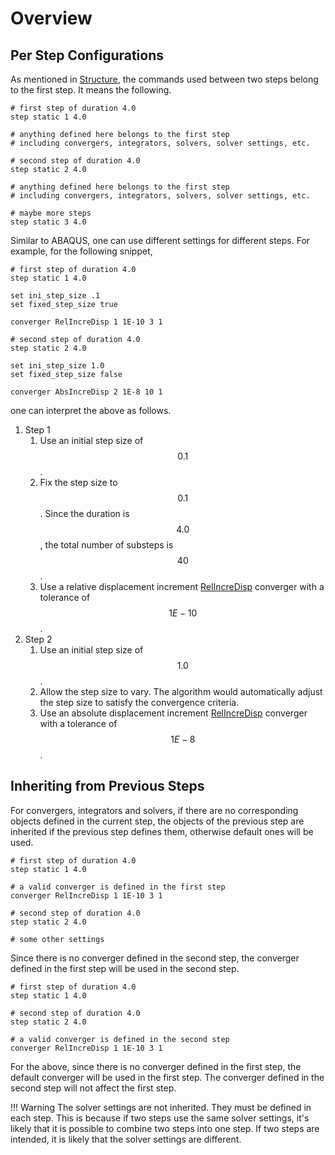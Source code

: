 # Overview

## Per Step Configurations

As mentioned in [Structure](../../Basic/Structure.md), the commands used between two steps belong to the first step.
It means the following.

```text
# first step of duration 4.0
step static 1 4.0

# anything defined here belongs to the first step 
# including convergers, integrators, solvers, solver settings, etc.

# second step of duration 4.0
step static 2 4.0

# anything defined here belongs to the first step 
# including convergers, integrators, solvers, solver settings, etc.

# maybe more steps
step static 3 4.0
```

Similar to ABAQUS, one can use different settings for different steps.
For example, for the following snippet,

```text
# first step of duration 4.0
step static 1 4.0

set ini_step_size .1
set fixed_step_size true

converger RelIncreDisp 1 1E-10 3 1

# second step of duration 4.0
step static 2 4.0

set ini_step_size 1.0
set fixed_step_size false

converger AbsIncreDisp 2 1E-8 10 1
```

one can interpret the above as follows.

1. Step 1
    1. Use an initial step size of $$0.1$$.
    2. Fix the step size to $$0.1$$. Since the duration is $$4.0$$, the total number of substeps is $$40$$.
    3. Use a relative displacement increment [RelIncreDisp](../../Library/Converger/Relative/RelIncreDisp.md) converger
       with a tolerance of $$1E-10$$.
2. Step 2
    1. Use an initial step size of $$1.0$$.
    2. Allow the step size to vary. The algorithm would automatically adjust the step size to satisfy the convergence
       criteria.
    3. Use an absolute displacement increment [RelIncreDisp](../../Library/Converger/Absolute/AbsIncreDisp.md) converger
       with a tolerance of $$1E-8$$.

## Inheriting from Previous Steps

For convergers, integrators and solvers, if there are no corresponding objects defined in the current step, the objects
of the previous step are inherited if the previous step defines them, otherwise default ones will be used.

```text
# first step of duration 4.0
step static 1 4.0

# a valid converger is defined in the first step
converger RelIncreDisp 1 1E-10 3 1

# second step of duration 4.0
step static 2 4.0

# some other settings
```

Since there is no converger defined in the second step, the converger defined in the first step will be used in the
second step.

```text
# first step of duration 4.0
step static 1 4.0

# second step of duration 4.0
step static 2 4.0

# a valid converger is defined in the second step
converger RelIncreDisp 1 1E-10 3 1
```

For the above, since there is no converger defined in the first step, the default converger will be used in the first
step. The converger defined in the second step will not affect the first step.

!!! Warning
    The solver settings are not inherited. They must be defined in each step.
    This is because if two steps use the same solver settings, it's likely that it is possible to combine two steps into
    one step. If two steps are intended, it is likely that the solver settings are different.
